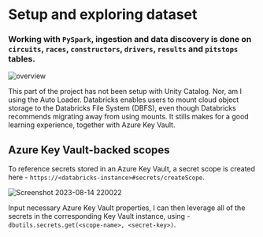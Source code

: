# Setup and exploring dataset
### Working with ```PySpark```, ingestion and data discovery is done on ```circuits```, ```races```, ```constructors```, ```drivers```, ```results```  and ```pitstops``` tables.
![overview](https://github.com/tanchu-git/databricks_mini_project/assets/139019601/876ca38e-569c-49d8-879e-ab99a9a2a504)

This part of the project has not been setup with Unity Catalog. Nor, am I using the Auto Loader. Databricks enables users to mount cloud object storage to the Databricks File System (DBFS), even though Databricks recommends migrating away from using mounts. It stills makes for a good learning experience, together with Azure Key Vault.

## Azure Key Vault-backed scopes
To reference secrets stored in an Azure Key Vault, a secret scope is created here - ```https://<databricks-instance>#secrets/createScope```. 

![Screenshot 2023-08-14 220022](https://github.com/tanchu-git/databricks_mini_project/assets/139019601/94d47b25-9207-44cf-bfbd-e83320f34bf4)

Input necessary Azure Key Vault properties, I can then leverage all of the secrets in the corresponding Key Vault instance, using - ```dbutils.secrets.get(<scope-name>, <secret-key>)```.
